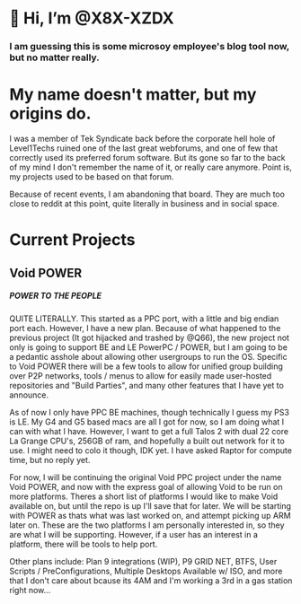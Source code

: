 # 👋 Hi, I’m @X8X-XZDX

### I am guessing this is some microsoy employee's blog tool now, but no matter really.  

# My name doesn't matter, but my origins do.  

I was a member of Tek Syndicate back before the corporate hell hole of Level1Techs ruined one of the last great webforums, and one of few that correctly
used its preferred forum software.  But its gone so far to the back of my mind I don't remember the name of it, or really care anymore.  Point is, my
projects used to be based on that forum.

Because of recent events, I am abandoning that board.  They are much too close to reddit at this point, quite literally in business and in social space.

# Current Projects

## Void POWER
##### POWER TO THE PEOPLE

QUITE LITERALLY.  This started as a PPC port, with a little and big endian port each.  However, I have a new plan.  Because of what happened to the previous
project (It got hijacked and trashed by @Q66), the new project not only is going to support BE and LE PowerPC / POWER, but I am going to be a pedantic asshole
about allowing other usergroups to run the OS.  Specific to Void POWER there will be a few tools to allow for unified group building over P2P networks, tools /
menus to allow for easily made user-hosted repositories and "Build Parties", and many other features that I have yet to announce.

As of now I only have PPC BE machines, though technically I guess my PS3 is LE.  My G4 and G5 based macs are all I got for now, so I am doing what I can with
what I have.  However, I want to get a full Talos 2 with dual 22 core La Grange CPU's, 256GB of ram, and hopefully a built out network for it to use.  I might
need to colo it though, IDK yet.  I have asked Raptor for compute time, but no reply yet.

For now, I will be continuing the original Void PPC project under the name Void POWER, and now with the express goal of allowing Void to be run on more platforms.
Theres a short list of platforms I would like to make Void available on, but until the repo is up I'll save that for later.  We will be starting with POWER as
thats what was last worked on, and attempt picking up ARM later on.  These are the two platforms I am personally interested in, so they are what I will be supporting.
However, if a user has an interest in a platform, there will be tools to help port.

Other plans include: Plan 9 integrations (WIP), P9 GRID NET, BTFS, User Scripts / PreConfigurations, Multiple Desktops Available w/ ISO, and more that I
don't care about bcause its 4AM and I'm working a 3rd in a gas station right now...

